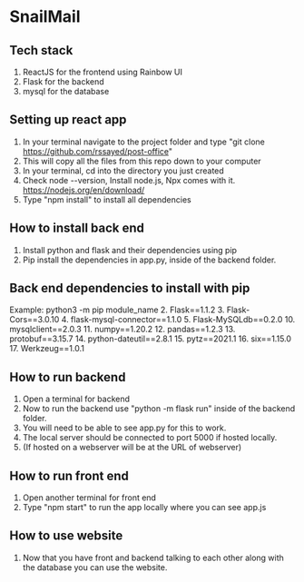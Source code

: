 # SnailMail
## Tech stack
1. ReactJS for the frontend using Rainbow UI
2. Flask for the backend
3. mysql for the database
## Setting up react app
1. In your terminal navigate to the project folder and type "git clone https://github.com/rssayed/post-office"
2. This will copy all the files from this repo down to your computer
3. In your terminal, cd into the directory you just created
4. Check node --version, Install node.js, Npx comes with it.
    https://nodejs.org/en/download/
5. Type "npm install" to install all dependencies
## How to install back end
1. Install python and flask and their dependencies using pip
2. Pip install the dependencies in app.py, inside of the backend folder. 
## Back end dependencies to install with pip
Example: python3 -m pip module_name
2. Flask==1.1.2
3. Flask-Cors==3.0.10
4. flask-mysql-connector==1.1.0
5. Flask-MySQLdb==0.2.0
10. mysqlclient==2.0.3
11. numpy==1.20.2
12. pandas==1.2.3
13. protobuf==3.15.7
14. python-dateutil==2.8.1
15. pytz==2021.1
16. six==1.15.0
17. Werkzeug==1.0.1
## How to run backend
1. Open a terminal for backend
1. Now to run the backend use "python -m flask run" inside of the backend folder.
2. You will need to be able to see app.py for this to work.
3. The local server should be connected to port 5000 if hosted locally.
4. (If hosted on a webserver will be at the URL of webserver)
## How to run front end
1. Open another terminal for front end
2. Type "npm start" to run the app locally where you can see app.js
## How to use website
1. Now that you have front and backend talking to each other along with the database you can use the website.